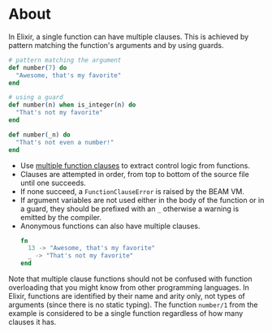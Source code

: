 # About

In Elixir, a single function can have multiple clauses. This is achieved by pattern matching the function's arguments and by using guards.

```elixir
# pattern matching the argument
def number(7) do
  "Awesome, that's my favorite"
end

# using a guard
def number(n) when is_integer(n) do
  "That's not my favorite"
end

def number(_n) do
  "That's not even a number!"
end
```

- Use [multiple function clauses][multi-function-clause] to extract control logic from functions.
- Clauses are attempted in order, from top to bottom of the source file until one succeeds.
- If none succeed, a `FunctionClauseError` is raised by the BEAM VM.
- If argument variables are not used either in the body of the function or in a guard, they should be prefixed with an `_` otherwise a warning is emitted by the compiler.
- Anonymous functions can also have multiple clauses.
    ```elixir
    fn
      13 -> "Awesome, that's my favorite"
      _ -> "That's not my favorite"
    end
    ```

Note that multiple clause functions should not be confused with function overloading that you might know from other programming languages. In Elixir, functions are identified by their name and arity only, not types of arguments (since there is no static typing). The function `number/1` from the example is considered to be a single function regardless of how many clauses it has.

[multi-function-clause]: https://elixir-lang.org/getting-started/modules-and-functions.html#named-functions
